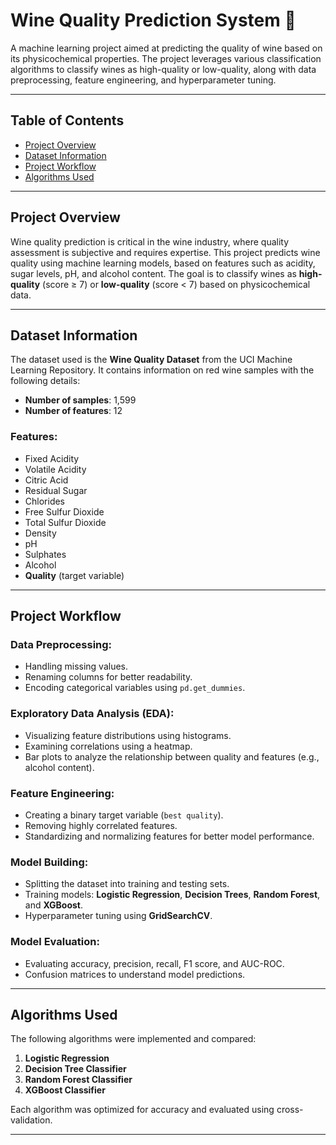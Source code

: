 # Wine Quality Prediction System 🍷

A machine learning project aimed at predicting the quality of wine based on its physicochemical properties. The project leverages various classification algorithms to classify wines as high-quality or low-quality, along with data preprocessing, feature engineering, and hyperparameter tuning.

---

## Table of Contents

- [Project Overview](#project-overview)
- [Dataset Information](#dataset-information)
- [Project Workflow](#project-workflow)
- [Algorithms Used](#algorithms-used)

---

## Project Overview

Wine quality prediction is critical in the wine industry, where quality assessment is subjective and requires expertise. This project predicts wine quality using machine learning models, based on features such as acidity, sugar levels, pH, and alcohol content. The goal is to classify wines as **high-quality** (score ≥ 7) or **low-quality** (score < 7) based on physicochemical data.

---

## Dataset Information

The dataset used is the **Wine Quality Dataset** from the UCI Machine Learning Repository. It contains information on red wine samples with the following details:

- **Number of samples**: 1,599
- **Number of features**: 12

### Features:
- Fixed Acidity
- Volatile Acidity
- Citric Acid
- Residual Sugar
- Chlorides
- Free Sulfur Dioxide
- Total Sulfur Dioxide
- Density
- pH
- Sulphates
- Alcohol
- **Quality** (target variable)

---

## Project Workflow

### Data Preprocessing:
- Handling missing values.
- Renaming columns for better readability.
- Encoding categorical variables using `pd.get_dummies`.

### Exploratory Data Analysis (EDA):
- Visualizing feature distributions using histograms.
- Examining correlations using a heatmap.
- Bar plots to analyze the relationship between quality and features (e.g., alcohol content).

### Feature Engineering:
- Creating a binary target variable (`best quality`).
- Removing highly correlated features.
- Standardizing and normalizing features for better model performance.

### Model Building:
- Splitting the dataset into training and testing sets.
- Training models: **Logistic Regression**, **Decision Trees**, **Random Forest**, and **XGBoost**.
- Hyperparameter tuning using **GridSearchCV**.

### Model Evaluation:
- Evaluating accuracy, precision, recall, F1 score, and AUC-ROC.
- Confusion matrices to understand model predictions.

---

## Algorithms Used

The following algorithms were implemented and compared:

1. **Logistic Regression**
2. **Decision Tree Classifier**
3. **Random Forest Classifier**
4. **XGBoost Classifier**

Each algorithm was optimized for accuracy and evaluated using cross-validation.

---

